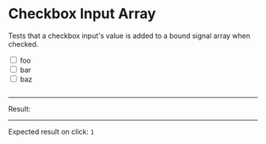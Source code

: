 # Checkbox Input Array

Tests that a checkbox input's value is added to a bound signal array when checked.

<div data-signals-result="['foo']">
  <input type="checkbox" data-bind-result value="foo" /> foo
  <br>
  <input type="checkbox" data-bind-result value="bar" /> bar
  <br>
  <input id="clickable" type="checkbox" data-bind-result value="baz" /> baz
  <pre data-text="JSON.stringify($result)"></pre>
  <hr />
  Result:
  <code id="result" data-text="JSON.stringify($result) === JSON.stringify(['foo','','baz']) ? 1 : (JSON.stringify($result) === JSON.stringify(['foo']) ? 0 : -1)"></code>
  <hr />
  Expected result on click: <code>1</code>
</div>